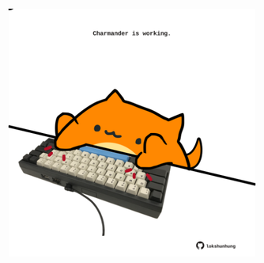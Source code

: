 <!-- built at 16/07/2023, 04:00:55 UTC -->
<p align="center">
  <img width="500" height="500" src="./ReadmeImage.svg">
</p>
